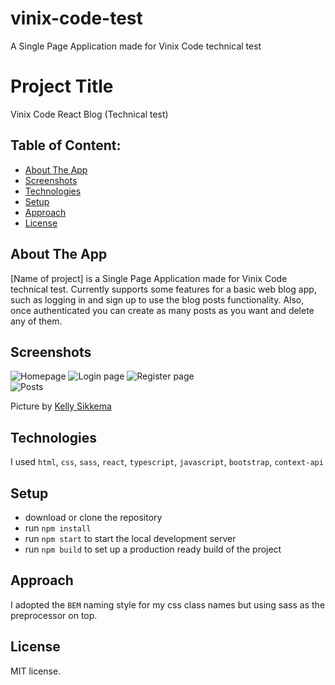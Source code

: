 # vinix-code-test
A Single Page Application made for Vinix Code technical test

# Project Title
Vinix Code React Blog (Technical test)

## Table of Content:

- [About The App](#about-the-app)
- [Screenshots](#screenshots)
- [Technologies](#technologies)
- [Setup](#setup)
- [Approach](#approach)
- [License](#license)

## About The App
[Name of project] is a Single Page Application made for Vinix Code technical test. Currently supports some features for a basic web blog app, such as logging in and sign up to use the blog posts functionality. Also, once authenticated you can create as many posts as you want and delete any of them.

## Screenshots

![Homepage](https://i.imgur.com/gwqoCMv.png)
![Login page](https://i.imgur.com/4WdYPtz.png)
![Register page](https://i.imgur.com/47XXs4M.png)     
![Posts](https://i.imgur.com/XDgdGIE.png)

Picture by [Kelly Sikkema](https://unsplash.com/@kellysikkema)

## Technologies
I used `html`, `css`, `sass`, `react`, `typescript`, `javascript`, `bootstrap`, `context-api`

## Setup
- download or clone the repository
- run `npm install`
- run `npm start` to start the local development server 
- run `npm build` to set up a production ready build of the project

## Approach
I adopted the `BEM` naming style for my css class names but using sass as the preprocessor on top.

## License
MIT license. 
